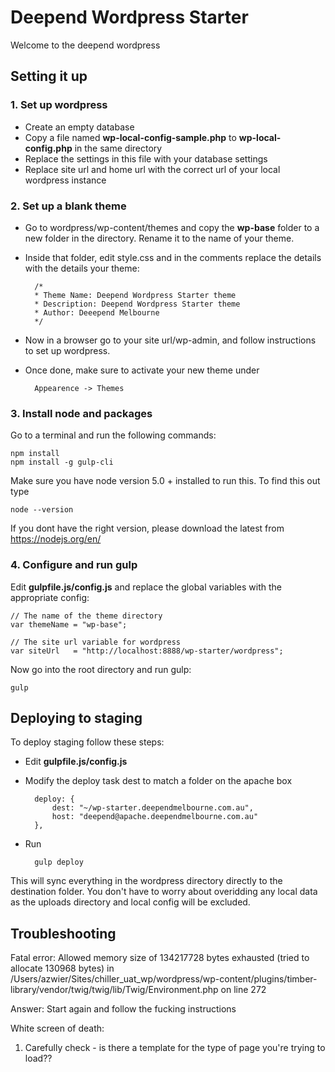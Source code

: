 # Deepend Wordpress Starter

Welcome to the deepend wordpress

## Setting it up


### 1. Set up wordpress
* Create an empty database
* Copy a file named
	**wp-local-config-sample.php** to **wp-local-config.php** in the same directory
* Replace the settings in this file with your database settings
* Replace site url and home url with the correct url of your local wordpress instance

### 2. Set up a blank theme
* Go to wordpress/wp-content/themes and copy the **wp-base** folder to a new folder in the directory. Rename it to the name of your theme.
* Inside that folder, edit style.css and in the comments replace the details with the details your theme:

	
		/*
		* Theme Name: Deepend Wordpress Starter theme
		* Description: Deepend Wordpress Starter theme
		* Author: Deeepend Melbourne
		*/

* Now in a browser go to your site url/wp-admin, and follow instructions to set up wordpress. 
* Once done, make sure to activate your new theme under 

		Appearence -> Themes

### 3. Install node and packages

Go to a terminal and run the following commands:

	npm install
	npm install -g gulp-cli
	
Make sure you have node version 5.0 + installed to run this. To find this out type

	node --version
	
If you dont have the right version, please download the latest from <https://nodejs.org/en/>


### 4. Configure and run gulp
	
Edit **gulpfile.js/config.js** and replace the global variables with the appropriate config:

	// The name of the theme directory
	var themeName = "wp-base";
	
	// The site url variable for wordpress
	var siteUrl   = "http://localhost:8888/wp-starter/wordpress";
	
	
Now go into the root directory and run gulp:

	gulp
	
	

## Deploying to staging

To deploy staging follow these steps:

* Edit **gulpfile.js/config.js**
* Modify the deploy task dest to match a folder on the apache box
	
		deploy: {
            dest: "~/wp-starter.deependmelbourne.com.au",
            host: "deepend@apache.deependmelbourne.com.au"
        },
        
* Run

		gulp deploy

This will sync everything in the wordpress directory directly to the destination folder. You don't have to worry about overidding any local data as the uploads directory and local config will be excluded.

	
	


## Troubleshooting



Fatal error: Allowed memory size of 134217728 bytes exhausted (tried to allocate 130968 bytes) in /Users/azwier/Sites/chiller_uat_wp/wordpress/wp-content/plugins/timber-library/vendor/twig/twig/lib/Twig/Environment.php on line 272

Answer: Start again and follow the fucking instructions



White screen of death:

1. Carefully check - is there a template for the type of page you're trying to load??











	
